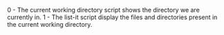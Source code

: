 0 - The current working directory script shows the directory we are currently in.
1 - The list-it script display the files and directories present in the current working directory.
